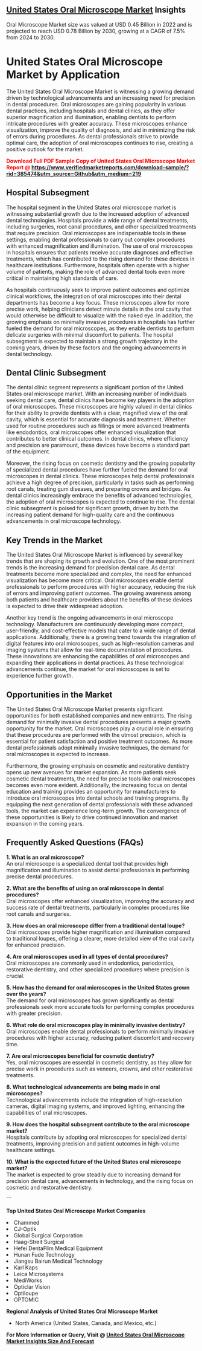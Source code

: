 <h2><a href="https://www.verifiedmarketreports.com/download-sample/?rid=385474&amp;utm_source=Github&amp;utm_medium=219" target="_blank">United States Oral Microscope Market</a> Insights</h2><p>Oral Microscope Market size was valued at USD 0.45 Billion in 2022 and is projected to reach USD 0.78 Billion by 2030, growing at a CAGR of 7.5% from 2024 to 2030.</p><p> <h1>United States Oral Microscope Market by Application</h1> <p>The United States Oral Microscope Market is witnessing a growing demand driven by technological advancements and an increasing need for precision in dental procedures. Oral microscopes are gaining popularity in various dental practices, including hospitals and dental clinics, as they offer superior magnification and illumination, enabling dentists to perform intricate procedures with greater accuracy. These microscopes enhance visualization, improve the quality of diagnosis, and aid in minimizing the risk of errors during procedures. As dental professionals strive to provide optimal care, the adoption of oral microscopes continues to rise, creating a positive outlook for the market. <strong><p><span class=""><span style="color: #ff0000;"><strong>Download Full PDF Sample Copy of United States Oral Microscope Market Report</strong> @ </span><a href="https://www.verifiedmarketreports.com/download-sample/?rid=385474&amp;utm_source=Github&amp;utm_medium=219" target="_blank">https://www.verifiedmarketreports.com/download-sample/?rid=385474&amp;utm_source=Github&amp;utm_medium=219</a></span></p></strong></p> <h2>Hospital Subsegment</h2> <p>The hospital segment in the United States oral microscope market is witnessing substantial growth due to the increased adoption of advanced dental technologies. Hospitals provide a wide range of dental treatments, including surgeries, root canal procedures, and other specialized treatments that require precision. Oral microscopes are indispensable tools in these settings, enabling dental professionals to carry out complex procedures with enhanced magnification and illumination. The use of oral microscopes in hospitals ensures that patients receive accurate diagnoses and effective treatments, which has contributed to the rising demand for these devices in healthcare institutions. Furthermore, hospitals often operate with a higher volume of patients, making the role of advanced dental tools even more critical in maintaining high standards of care.</p> <p>As hospitals continuously seek to improve patient outcomes and optimize clinical workflows, the integration of oral microscopes into their dental departments has become a key focus. These microscopes allow for more precise work, helping clinicians detect minute details in the oral cavity that would otherwise be difficult to visualize with the naked eye. In addition, the growing emphasis on minimally invasive procedures in hospitals has further fueled the demand for oral microscopes, as they enable dentists to perform delicate surgeries with minimal discomfort to patients. The hospital subsegment is expected to maintain a strong growth trajectory in the coming years, driven by these factors and the ongoing advancements in dental technology.</p> <h2>Dental Clinic Subsegment</h2> <p>The dental clinic segment represents a significant portion of the United States oral microscope market. With an increasing number of individuals seeking dental care, dental clinics have become key players in the adoption of oral microscopes. These microscopes are highly valued in dental clinics for their ability to provide dentists with a clear, magnified view of the oral cavity, which is essential for accurate diagnosis and treatment. Whether used for routine procedures such as fillings or more advanced treatments like endodontics, oral microscopes offer enhanced visualization that contributes to better clinical outcomes. In dental clinics, where efficiency and precision are paramount, these devices have become a standard part of the equipment.</p> <p>Moreover, the rising focus on cosmetic dentistry and the growing popularity of specialized dental procedures have further fueled the demand for oral microscopes in dental clinics. These microscopes help dental professionals achieve a high degree of precision, particularly in tasks such as performing root canals, treating gum diseases, and preparing crowns and bridges. As dental clinics increasingly embrace the benefits of advanced technologies, the adoption of oral microscopes is expected to continue to rise. The dental clinic subsegment is poised for significant growth, driven by both the increasing patient demand for high-quality care and the continuous advancements in oral microscope technology.</p> <h2>Key Trends in the Market</h2> <p>The United States Oral Microscope Market is influenced by several key trends that are shaping its growth and evolution. One of the most prominent trends is the increasing demand for precision dental care. As dental treatments become more specialized and complex, the need for enhanced visualization has become more critical. Oral microscopes enable dental professionals to perform procedures with higher accuracy, reducing the risk of errors and improving patient outcomes. The growing awareness among both patients and healthcare providers about the benefits of these devices is expected to drive their widespread adoption.</p> <p>Another key trend is the ongoing advancements in oral microscope technology. Manufacturers are continuously developing more compact, user-friendly, and cost-effective models that cater to a wide range of dental applications. Additionally, there is a growing trend towards the integration of digital features into oral microscopes, such as high-resolution cameras and imaging systems that allow for real-time documentation of procedures. These innovations are enhancing the capabilities of oral microscopes and expanding their applications in dental practices. As these technological advancements continue, the market for oral microscopes is set to experience further growth.</p> <h2>Opportunities in the Market</h2> <p>The United States Oral Microscope Market presents significant opportunities for both established companies and new entrants. The rising demand for minimally invasive dental procedures presents a major growth opportunity for the market. Oral microscopes play a crucial role in ensuring that these procedures are performed with the utmost precision, which is essential for patient satisfaction and positive treatment outcomes. As more dental professionals adopt minimally invasive techniques, the demand for oral microscopes is expected to increase.</p> <p>Furthermore, the growing emphasis on cosmetic and restorative dentistry opens up new avenues for market expansion. As more patients seek cosmetic dental treatments, the need for precise tools like oral microscopes becomes even more evident. Additionally, the increasing focus on dental education and training provides an opportunity for manufacturers to introduce oral microscopes into dental schools and training programs. By equipping the next generation of dental professionals with these advanced tools, the market can experience long-term growth. The convergence of these opportunities is likely to drive continued innovation and market expansion in the coming years.</p> <h2>Frequently Asked Questions (FAQs)</h2> <p><strong>1. What is an oral microscope?</strong><br>An oral microscope is a specialized dental tool that provides high magnification and illumination to assist dental professionals in performing precise dental procedures.</p> <p><strong>2. What are the benefits of using an oral microscope in dental procedures?</strong><br>Oral microscopes offer enhanced visualization, improving the accuracy and success rate of dental treatments, particularly in complex procedures like root canals and surgeries.</p> <p><strong>3. How does an oral microscope differ from a traditional dental loupe?</strong><br>Oral microscopes provide higher magnification and illumination compared to traditional loupes, offering a clearer, more detailed view of the oral cavity for enhanced precision.</p> <p><strong>4. Are oral microscopes used in all types of dental procedures?</strong><br>Oral microscopes are commonly used in endodontics, periodontics, restorative dentistry, and other specialized procedures where precision is crucial.</p> <p><strong>5. How has the demand for oral microscopes in the United States grown over the years?</strong><br>The demand for oral microscopes has grown significantly as dental professionals seek more accurate tools for performing complex procedures with greater precision.</p> <p><strong>6. What role do oral microscopes play in minimally invasive dentistry?</strong><br>Oral microscopes enable dental professionals to perform minimally invasive procedures with higher accuracy, reducing patient discomfort and recovery time.</p> <p><strong>7. Are oral microscopes beneficial for cosmetic dentistry?</strong><br>Yes, oral microscopes are essential in cosmetic dentistry, as they allow for precise work in procedures such as veneers, crowns, and other restorative treatments.</p> <p><strong>8. What technological advancements are being made in oral microscopes?</strong><br>Technological advancements include the integration of high-resolution cameras, digital imaging systems, and improved lighting, enhancing the capabilities of oral microscopes.</p> <p><strong>9. How does the hospital subsegment contribute to the oral microscope market?</strong><br>Hospitals contribute by adopting oral microscopes for specialized dental treatments, improving precision and patient outcomes in high-volume healthcare settings.</p> <p><strong>10. What is the expected future of the United States oral microscope market?</strong><br>The market is expected to grow steadily due to increasing demand for precision dental care, advancements in technology, and the rising focus on cosmetic and restorative dentistry.</p> ```</p><p><strong>Top United States Oral Microscope Market Companies</strong></p><div data-test-id=""><p><li>Chammed</li><li> CJ-Optik</li><li> Global Surgical Corporation</li><li> Haag-Streit Surgical</li><li> Hefei DentaFlim Medical Equipment</li><li> Hunan Fude Technology</li><li> Jiangsu Bairun Medical Technology</li><li> Karl Kaps</li><li> Leica Microsystems</li><li> MediWorks</li><li> Opticlar Vision</li><li> Optiloupe</li><li> OPTOMIC</li></p><div><strong>Regional Analysis of&nbsp;United States Oral Microscope Market</strong></div><ul><li dir="ltr"><p dir="ltr">North America&nbsp;(United States, Canada, and Mexico, etc.)</p></li></ul><p><strong>For More Information or Query, Visit @&nbsp;</strong><strong><a href="https://www.verifiedmarketreports.com/product/oral-microscope-market/?utm_source=Github&amp;utm_medium=219" target="_blank">United States Oral Microscope Market Insights Size And Forecast</a></strong></p></div>
